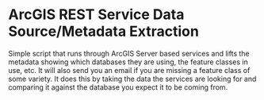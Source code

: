 # ArcGIS REST Service Data Source/Metadata Extraction
Simple script that runs through ArcGIS Server based services and lifts the metadata showing which databases they are using, the feature classes in use, etc. It will also send you an email if you are missing a feature class of some variety. It does this by taking the data the services are looking for and comparing it against the database you expect it to be coming from.
